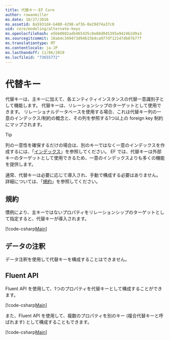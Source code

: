 ```yaml
---
title: 代替キー-EF Core
author: rowanmiller
ms.date: 10/27/2016
ms.assetid: 8a5931d4-b480-4298-af36-0e29d74a37c0
uid: core/modeling/alternate-keys
ms.openlocfilehash: e5bb0602adb465435c8e88d045395a9424b2d9a3
ms.sourcegitcommit: 18ab4c349473d94b15b4ca977df12147db07b77f
ms.translationtype: MT
ms.contentlocale: ja-JP
ms.lasthandoff: 11/06/2019
ms.locfileid: "73655772"
---
```

# <a name="alternate-keys"></a>代替キー

代替キーは、主キーに加えて、各エンティティインスタンスの代替一意識別子として機能します。 代替キーは、リレーションシップのターゲットとして使用できます。 リレーショナルデータベースを使用する場合、これは代替キー列の一意のインデックス/制約の概念と、その列を参照する1つ以上の foreign key 制約にマップされます。

> [!TIP]  
> 列の一意性を確保するだけの場合は、別のキーではなく一意のインデックスを作成するには、「[インデックス](indexes.md)」を参照してください。 EF では、代替キーは外部キーのターゲットとして使用できるため、一意のインデックスよりも多くの機能を提供します。

通常、代替キーは必要に応じて導入され、手動で構成する必要はありません。 詳細については、「[規約](#conventions)」を参照してください。

## <a name="conventions"></a>規約

慣例により、主キーではないプロパティをリレーションシップのターゲットとして指定すると、代替キーが導入されます。

[!code-csharp[Main](../../../samples/core/Modeling/Conventions/AlternateKey.cs?name=AlternateKey&highlight=12)]

## <a name="data-annotations"></a>データの注釈

データ注釈を使用して代替キーを構成することはできません。

## <a name="fluent-api"></a>Fluent API

Fluent API を使用して、1つのプロパティを代替キーとして構成することができます。

[!code-csharp[Main](../../../samples/core/Modeling/FluentAPI/AlternateKeySingle.cs?name=AlternateKeySingle&highlight=7,8)]

また、Fluent API を使用して、複数のプロパティを別のキー (複合代替キーと呼ばれます) として構成することもできます。

[!code-csharp[Main](../../../samples/core/Modeling/FluentAPI/AlternateKeyComposite.cs?name=AlternateKeyComposite&highlight=7,8)]
